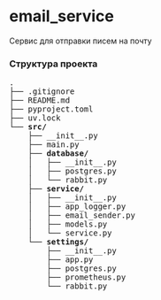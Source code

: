 # email_service
Сервис для отправки писем на почту

### Структура проекта
<pre>
.
├── .gitignore
├── README.md
├── pyproject.toml
├── uv.lock
└── <b>src/</b>
    ├── __init__.py
    ├── main.py
    ├── <b>database/</b>
    │   ├── __init__.py
    │   ├── postgres.py
    │   └── rabbit.py
    ├── <b>service/</b>
    │   ├── __init__.py
    │   ├── app_logger.py
    │   ├── email_sender.py
    │   ├── models.py
    │   └── service.py
    └── <b>settings/</b>
        ├── __init__.py
        ├── app.py
        ├── postgres.py
        ├── prometheus.py
        └── rabbit.py
</pre>
